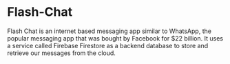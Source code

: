 # Flash-Chat

Flash Chat is an internet based messaging app similar to WhatsApp, the popular messaging app that was bought by Facebook for $22 billion. It uses a service called Firebase Firestore as a backend database to store and retrieve our messages from the cloud. 